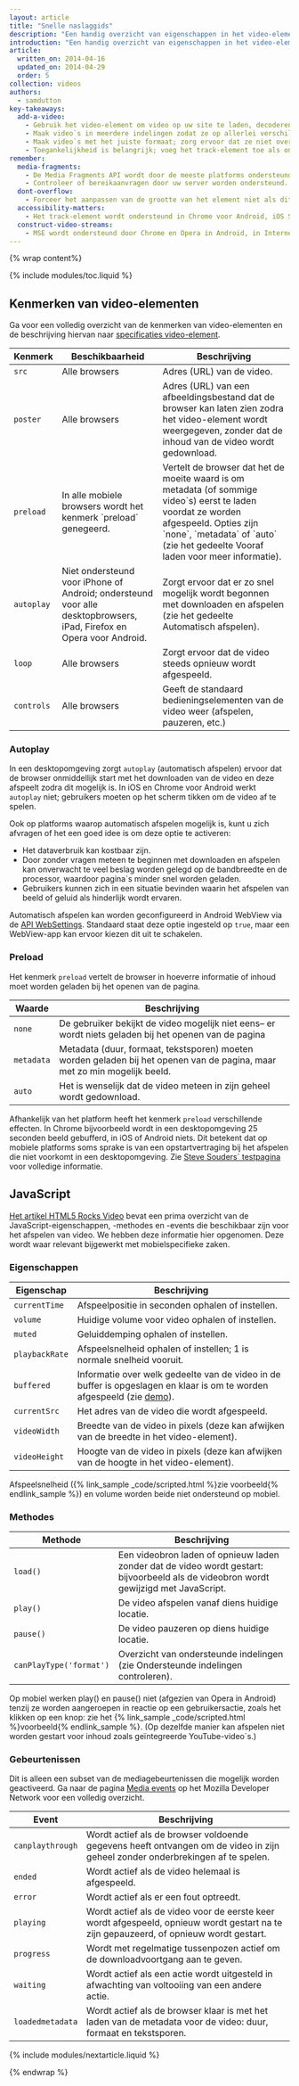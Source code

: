 ```yaml
---
layout: article
title: "Snelle naslaggids"
description: "Een handig overzicht van eigenschappen in het video-element."
introduction: "Een handig overzicht van eigenschappen in het video-element."
article:
  written_on: 2014-04-16
  updated_on: 2014-04-29
  order: 5
collection: videos
authors:
  - samdutton
key-takeaways:
  add-a-video:
    - Gebruik het video-element om video op uw site te laden, decoderen en af te spelen.
    - Maak video`s in meerdere indelingen zodat ze op allerlei verschillende mobiele platforms kunnen worden afgespeeld.
    - Maak video`s met het juiste formaat; zorg ervoor dat ze niet overlopen tot buiten de container.
    - Toegankelijkheid is belangrijk; voeg het track-element toe als onderliggend element van het video-element.
remember:
  media-fragments:
    - De Media Fragments API wordt door de meeste platforms ondersteund, maar niet door iOS.
    - Controleer of bereikaanvragen door uw server worden ondersteund. Bereikaanvragen worden op de meeste servers standaard ingeschakeld, maar ze kunnen door bepaalde hostingservices worden uitgeschakeld.
  dont-overflow:
    - Forceer het aanpassen van de grootte van het element niet als dit resulteert in een beeldverhouding die afwijkt van de oorspronkelijke video. Samengeperste of uitgerekte beelden zien er slecht uit.
  accessibility-matters:
    - Het track-element wordt ondersteund in Chrome voor Android, iOS Safari en alle huidige browsers in een desktopomgeving behalve Firefox (zie <a href="http://caniuse.com/track" title="Status van ondersteuning voor track-elementen">caniuse.com/track</a>). Ook zijn er verschillende polyfills beschikbaar. Wij raden <a href='//www.delphiki.com/html5/playr/' title='Playr track element polyfill'>Playr</a> of <a href='//captionatorjs.com/' title='Captionator track'>Captionator</a> aan.
  construct-video-streams:
    - MSE wordt ondersteund door Chrome en Opera in Android, in Internet Explorer 11 en Chrome voor desktop en er is ondersteuning in de planning voor <a href='http://wiki.mozilla.org/Platform/MediaSourceExtensions' title='Firefox Media Source Extensions implementation timeline'>Firefox</a>.
---
```


{% wrap content%}

{% include modules/toc.liquid %}

<style>

  img, video, object {
    max-width: 100%;
  }

  img.center {
    display: block;
    margin-left: auto;
    margin-right: auto;
  }

</style>

## Kenmerken van video-elementen

Ga voor een volledig overzicht van de kenmerken van video-elementen en de beschrijving hiervan naar [specificaties video-element](//www.w3.org/TR/html5/embedded-content-0.html#the-video-element).

<table class="table">
  <thead>
      <th>Kenmerk</th>
      <th>Beschikbaarheid</th>
      <th>Beschrijving</th>
  </thead>
  <tbody>
    <tr>
      <td data-th="Kenmerk"><code>src</code></td>
      <td data-th="Beschikbaarheid">Alle browsers</td>
      <td data-th="Beschrijving">Adres (URL) van de video.</td>
    </tr>
    <tr>
      <td data-th="Kenmerk"><code>poster</code></td>
      <td data-th="Beschikbaarheid">Alle browsers</td>
      <td data-th="Beschrijving">Adres (URL) van een afbeeldingsbestand dat de browser kan laten zien zodra het video-element wordt weergegeven, zonder dat de inhoud van de video wordt gedownload.</td>
    </tr>
    <tr>
      <td data-th="Kenmerk"><code>preload</code></td>
      <td data-th="Beschikbaarheid">In alle mobiele browsers wordt het kenmerk `preload` genegeerd.</td>
      <td data-th="Beschrijving">Vertelt de browser dat het de moeite waard is om metadata (of sommige video`s) eerst te laden voordat ze worden afgespeeld. Opties zijn `none`, `metadata` of `auto` (zie het gedeelte Vooraf laden voor meer informatie). </td>
    </tr>
    <tr>
      <td data-th="Kenmerk"><code>autoplay</code></td>
      <td data-th="Beschikbaarheid">Niet ondersteund voor iPhone of Android; ondersteund voor alle desktopbrowsers, iPad, Firefox en Opera voor Android.</td>
      <td data-th="Description">Zorgt ervoor dat er zo snel mogelijk wordt begonnen met downloaden en afspelen (zie het gedeelte Automatisch afspelen). </td>
    </tr>
    <tr>
      <td data-th="Kenmerk"><code>loop</code></td>
      <td data-th="Beschikbaarheid">Alle browsers</td>
      <td data-th="Beschrijving">Zorgt ervoor dat de video steeds opnieuw wordt afgespeeld.</td>
    </tr>
    <tr>
      <td data-th="Kenmerk"><code>controls</code></td>
      <td data-th="Beschikbaarheid">Alle browsers</td>
      <td data-th="Beschrijving">Geeft de standaard bedieningselementen van de video weer (afspelen, pauzeren, etc.)</td>
    </tr>
  </tbody>
</table>

### Autoplay

In een desktopomgeving zorgt `autoplay` (automatisch afspelen) ervoor dat de browser onmiddellijk start met het downloaden van de video en deze afspeelt zodra dit mogelijk is. In iOS en Chrome voor Android werkt `autoplay` niet; gebruikers moeten op het scherm tikken om de video af te spelen.

Ook op platforms waarop automatisch afspelen mogelijk is, kunt u zich afvragen of het een goed idee is om deze optie te activeren:

* Het dataverbruik kan kostbaar zijn.
* Door zonder vragen meteen te beginnen met downloaden en afspelen kan onverwacht te veel beslag worden gelegd op de bandbreedte en de processor, waardoor pagina`s minder snel worden geladen.
* Gebruikers kunnen zich in een situatie bevinden waarin het afspelen van beeld of geluid als hinderlijk wordt ervaren.

Automatisch afspelen kan worden geconfigureerd in Android WebView via de [API WebSettings](//developer.android.com/reference/android/webkit/WebSettings.html#setMediaPlaybackRequiresUserGesture(boolean)).
Standaard staat deze optie ingesteld op `true`, maar een WebView-app kan ervoor kiezen dit uit te schakelen.

### Preload

Het kenmerk `preload` vertelt de browser in hoeverre informatie of inhoud moet worden geladen bij het openen van de pagina.

<table>
  <thead>
    <tr>
      <th>Waarde</th>
      <th>Beschrijving</th>
    </tr>
  </thead>
  <tbody>
    <tr>
      <td data-th="Waarde"><code>none</code></td>
      <td data-th="Beschrijving">De gebruiker bekijkt de video mogelijk niet eens&ndash; er wordt niets geladen bij het openen van de pagina</td>
    </tr>
    <tr>
      <td data-th="Waarde"><code>metadata</code></td>
      <td data-th="Beschrijving">Metadata (duur, formaat, tekstsporen) moeten worden geladen bij het openen van de pagina, maar met zo min mogelijk beeld.</td>
    </tr>
    <tr>
      <td data-th="Waarde"><code>auto</code></td>
      <td data-th="Beschrijving">Het is wenselijk dat de video meteen in zijn geheel wordt gedownload.</td>
    </tr>
  </tbody>
</table>

Afhankelijk van het platform heeft het kenmerk `preload` verschillende effecten.
In Chrome bijvoorbeeld wordt in een desktopomgeving 25 seconden beeld gebufferd, in iOS of Android niets. Dit betekent dat op mobiele platforms soms sprake is van een opstartvertraging bij het afspelen die niet voorkomt in een desktopomgeving. Zie [Steve Souders` testpagina](//stevesouders.com/tests/mediaevents.php) voor volledige informatie.

## JavaScript

[Het artikel HTML5 Rocks Video](//www.html5rocks.com/en/tutorials/video/basics/#toc-javascript) bevat een prima overzicht van de JavaScript-eigenschappen, -methodes en -events die beschikbaar zijn voor het afspelen van video. We hebben deze informatie hier opgenomen. Deze wordt waar relevant bijgewerkt met mobielspecifieke zaken.

### Eigenschappen

<table class="table">
  <thead>
    <th>Eigenschap</th>
      <th>Beschrijving</th>
  </thead>
  <tbody>
    <tr>
      <td data-th="Eigenschap"><code>currentTime</code></td>
      <td data-th="Beschrijving">Afspeelpositie in seconden ophalen of instellen.</td>
    </tr>
    <tr>
      <td data-th="Eigenschap"><code>volume</code></td>
      <td data-th="Beschrijving">Huidige volume voor video ophalen of instellen.</td>
    </tr>
    <tr>
      <td data-th="Eigenschap"><code>muted</code></td>
      <td data-th="Beschrijving">Geluiddemping ophalen of instellen.</td>
    </tr>
    <tr>
      <td data-th="Eigenschap"><code>playbackRate</code></td>
      <td data-th="Beschrijving">Afspeelsnelheid ophalen of instellen; 1 is normale snelheid vooruit.</td>
    </tr>
    <tr>
      <td data-th="Eigenschap"><code>buffered</code></td>
      <td data-th="Beschrijving">Informatie over welk gedeelte van de video in de buffer is opgeslagen en klaar is om te worden afgespeeld (zie <a href="http://people.mozilla.org/~cpearce/buffered-demo.html" title="Demo displaying amount of buffered video in a canvas element">demo</a>).</td>
    </tr>
    <tr>
      <td data-th="Eigenschap"><code>currentSrc</code></td>
      <td data-th="Beschrijving">Het adres van de video die wordt afgespeeld.</td>
    </tr>
    <tr>
      <td data-th="Eigenschap"><code>videoWidth</code></td>
      <td data-th="Beschrijving">Breedte van de video in pixels (deze kan afwijken van de breedte in het video-element).</td>
    </tr>
    <tr>
      <td data-th="Eigenschap"><code>videoHeight</code></td>
      <td data-th="Beschrijving">Hoogte van de video in pixels (deze kan afwijken van de hoogte in het video-element).</td>
    </tr>
  </tbody>
</table>

Afspeelsnelheid ({% link_sample _code/scripted.html %}zie voorbeeld{% endlink_sample %}) en volume worden beide niet ondersteund op mobiel.

### Methodes

<table class="table">
  <thead>
    <th>Methode</th>
    <th>Beschrijving</th>
  </thead>
  <tbody>
    <tr>
      <td data-th="Methode"><code>load()</code></td>
      <td data-th="Beschrijving">Een videobron laden of opnieuw laden zonder dat de video wordt gestart: bijvoorbeeld als de videobron wordt gewijzigd met JavaScript.</td>
    </tr>
    <tr>
      <td data-th="Methode"><code>play()</code></td>
      <td data-th="Beschrijving">De video afspelen vanaf diens huidige locatie.</td>
    </tr>
    <tr>
      <td data-th="Methode"><code>pause()</code></td>
      <td data-th="Beschrijving">De video pauzeren op diens huidige locatie.</td>
    </tr>
    <tr>
      <td data-th="Methode"><code>canPlayType('format')</code></td>
      <td data-th="Beschrijving">Overzicht van ondersteunde indelingen (zie Ondersteunde indelingen controleren).</td>
    </tr>
  </tbody>
</table>

Op mobiel werken play() en pause() niet (afgezien van Opera in Android) tenzij
ze worden aangeroepen in reactie op een gebruikersactie, zoals het klikken op een knop: zie het {% link_sample _code/scripted.html %}voorbeeld{% endlink_sample %}. (Op dezelfde manier kan afspelen niet worden gestart voor inhoud zoals geïntegreerde YouTube-video`s.)

### Gebeurtenissen

Dit is alleen een subset van de mediagebeurtenissen die mogelijk worden geactiveerd. Ga naar de pagina [Media events](//developer.mozilla.org/docs/Web/Guide/Events/Media_events) op het Mozilla Developer Network voor een volledig overzicht.

<table class="table">
  <thead>
    <th>Event</th>
      <th>Beschrijving</th>
  </thead>
  <tbody>
    <tr>
      <td data-th="Gebeurtenis"><code>canplaythrough</code></td>
      <td data-th="Beschrijving">Wordt actief als de browser voldoende gegevens heeft ontvangen om de video in zijn geheel zonder onderbrekingen af te spelen.</td>
    </tr>
    <tr>
      <td data-th="Gebeurtenis"><code>ended</code></td>
      <td data-th="Beschrijving">Wordt actief als de video helemaal is afgespeeld.</td>
    </tr>
    <tr>
      <td data-th="Gebeurtenis"><code>error</code></td>
      <td data-th="Beschrijving">Wordt actief als er een fout optreedt.</td>
    </tr>
    <tr>
      <td data-th="Gebeurtenis"><code>playing</code></td>
      <td data-th="Beschrijving">Wordt actief als de video voor de eerste keer wordt afgespeeld, opnieuw wordt gestart na te zijn gepauzeerd, of opnieuw wordt gestart.</td>
    </tr>
    <tr>
      <td data-th="Gebeurtenis"><code>progress</code></td>
      <td data-th="Beschrijving">Wordt met regelmatige tussenpozen actief om de downloadvoortgang aan te geven.</td>
    </tr>
    <tr>
      <td data-th="Gebeurtenis"><code>waiting</code></td>
      <td data-th="Beschrijving">Wordt actief als een actie wordt uitgesteld in afwachting van voltooiing van een andere actie.</td>
    </tr>
    <tr>
      <td data-th="Gebeurtenis"><code>loadedmetadata</code></td>
      <td data-th="Beschrijving">Wordt actief als de browser klaar is met het laden van de metadata voor de video: duur, formaat en tekstsporen.</td>
    </tr>
  </tbody>
</table>

{% include modules/nextarticle.liquid %}

{% endwrap %}

